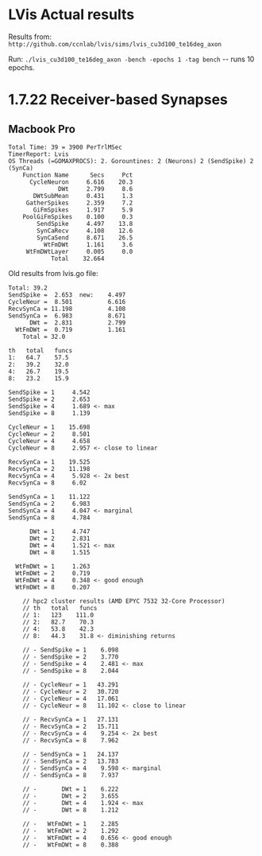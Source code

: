 # LVis Actual results

Results from: `http://github.com/ccnlab/lvis/sims/lvis_cu3d100_te16deg_axon`

Run: `./lvis_cu3d100_te16deg_axon -bench -epochs 1 -tag bench` -- runs 10 epochs.

# 1.7.22 Receiver-based Synapses

## Macbook Pro

```
Total Time: 39 = 3900 PerTrlMSec
TimerReport: Lvis
OS Threads (=GOMAXPROCS): 2. Gorountines: 2 (Neurons) 2 (SendSpike) 2 (SynCa)
	Function Name 	   Secs	    Pct
	  CycleNeuron 	  6.616	   20.3
	          DWt 	  2.799	    8.6
	   DWtSubMean 	  0.431	    1.3
	 GatherSpikes 	  2.359	    7.2
	   GiFmSpikes 	  1.917	    5.9
	PoolGiFmSpikes 	  0.100	    0.3
	    SendSpike 	  4.497	   13.8
	    SynCaRecv 	  4.108	   12.6
	    SynCaSend 	  8.671	   26.5
	      WtFmDWt 	  1.161	    3.6
	 WtFmDWtLayer 	  0.005	    0.0
	        Total 	 32.664
```

Old results from lvis.go file:

```
Total: 39.2
SendSpike =  2.653  new:    4.497
CycleNeur =  8.501          6.616
RecvSynCa = 11.198          4.108
SendSynCa =  6.983          8.671
      DWt =  2.831          2.799
  WtFmDWt =  0.719          1.161
    Total = 32.0
```


```
th   total   funcs
1:   64.7    57.5
2:   39.2    32.0
4:   26.7    19.5
8:   23.2    15.9
       
SendSpike = 1	  4.542
SendSpike = 2	  2.653
SendSpike = 4	  1.689 <- max
SendSpike = 8	  1.139

CycleNeur = 1 	 15.698
CycleNeur = 2 	  8.501
CycleNeur = 4	  4.658
CycleNeur = 8	  2.957 <- close to linear

RecvSynCa = 1	 19.525
RecvSynCa = 2	 11.198
RecvSynCa = 4	  5.928 <- 2x best
RecvSynCa = 8 	  6.02

SendSynCa = 1	 11.122
SendSynCa = 2	  6.983
SendSynCa = 4	  4.047 <- marginal
SendSynCa = 8	  4.784

      DWt = 1	  4.747
      DWt = 2 	  2.831
      DWt = 4	  1.521 <- max
      DWt = 8	  1.515

  WtFmDWt = 1	  1.263
  WtFmDWt = 2 	  0.719
  WtFmDWt = 4	  0.348 <- good enough
  WtFmDWt = 8 	  0.207
```


		// hpc2 cluster results (AMD EPYC 7532 32-Core Processor)
		// th   total   funcs
		// 1:   123    111.0
		// 2:   82.7    70.3
		// 4:   53.8    42.3
		// 8:   44.3    31.8 <- diminishing returns

		// - SendSpike = 1	  6.098
		// - SendSpike = 2	  3.770
		// - SendSpike = 4	  2.481 <- max
		// - SendSpike = 8	  2.044

		// - CycleNeur = 1 	 43.291
		// - CycleNeur = 2 	 30.720
		// - CycleNeur = 4	 17.061
		// - CycleNeur = 8	 11.102 <- close to linear

		// - RecvSynCa = 1	 27.131
		// - RecvSynCa = 2	 15.711
		// - RecvSynCa = 4	  9.254 <- 2x best
		// - RecvSynCa = 8 	  7.962

		// - SendSynCa = 1	 24.137
		// - SendSynCa = 2	 13.783
		// - SendSynCa = 4	  9.598 <- marginal
		// - SendSynCa = 8	  7.937

		// -       DWt = 1	  6.222
		// -       DWt = 2 	  3.655
		// -       DWt = 4	  1.924 <- max
		// -       DWt = 8	  1.212

		// -   WtFmDWt = 1	  2.285
		// -   WtFmDWt = 2 	  1.292
		// -   WtFmDWt = 4	  0.656 <- good enough
		// -   WtFmDWt = 8 	  0.388

